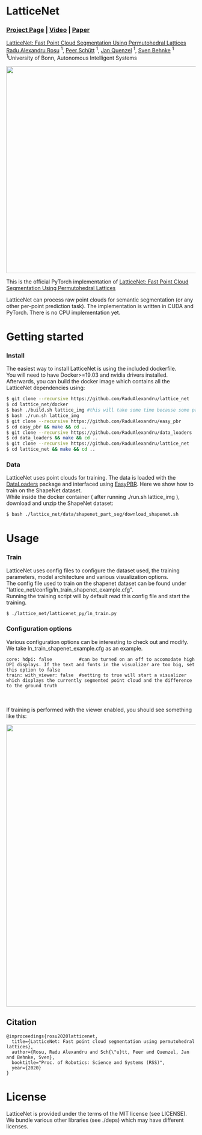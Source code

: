 # LatticeNet 

### [Project Page](https://www.ais.uni-bonn.de/videos/RSS_2020_Rosu/) | [Video](https://www.youtube.com/watch?v=503Z5Vw9a90) | [Paper](https://www.ais.uni-bonn.de/videos/RSS_2020_Rosu/RSS_2020_Rosu.pdf)

[LatticeNet: Fast Point Cloud Segmentation Using Permutohedral Lattices](https://www.ais.uni-bonn.de/videos/RSS_2020_Rosu/)  
 [Radu Alexandru Rosu](https://www.ais.uni-bonn.de/%7Erosu/) <sup>1</sup>,
 [Peer Sch&uuml;tt]() <sup>1</sup>,
 [Jan Quenzel](https://www.ais.uni-bonn.de/%7Ejquenzel/) <sup>1</sup>,
 [Sven Behnke](https://www.ais.uni-bonn.de/behnke/) <sup>1</sup>
 <br>
 <sup>1</sup>University of Bonn, Autonomous Intelligent Systems
   

<p align="middle">
  <img src="imgs/teaser.png" width="550" />
</p>

This is the official PyTorch implementation of [LatticeNet: Fast Point Cloud Segmentation Using Permutohedral Lattices](http://www.ais.uni-bonn.de/videos/RSS_2020_Rosu/) 

LatticeNet can process raw point clouds for semantic segmentation (or any other per-point prediction task). The implementation is written in CUDA and PyTorch. There is no CPU implementation yet.

# Getting started 

### Install

The easiest way to install LatticeNet is using the included dockerfile. <br/>
You will need to have Docker>=19.03 and nvidia drivers installed. <br/>
Afterwards, you can build the docker image which contains all the LatticeNet dependencies using: 

```sh
$ git clone --recursive https://github.com/RaduAlexandru/lattice_net
$ cd lattice_net/docker
$ bash ./build.sh lattice_img #this will take some time because some packages need to be build from source
$ bash ./run.sh lattice_img 
$ git clone --recursive https://github.com/RaduAlexandru/easy_pbr
$ cd easy_pbr && make && cd ..
$ git clone --recursive https://github.com/RaduAlexandru/data_loaders  
$ cd data_loaders && make && cd ..
$ git clone --recursive https://github.com/RaduAlexandru/lattice_net
$ cd lattice_net && make && cd ..
```

### Data 

LatticeNet uses point clouds for training. The data is loaded with the [DataLoaders] package and interfaced using [EasyPBR]. Here we show how to train on the ShapeNet dataset.<br/>
While inside the docker container ( after running ./run.sh lattice_img ), download and unzip the ShapeNet dataset: 

```sh
$ bash ./lattice_net/data/shapenet_part_seg/download_shapenet.sh
```

# Usage

### Train 

LatticeNet uses config files to configure the dataset used, the training parameters, model architecture and various visualization options.<br/>
The config file used to train on the shapenet dataset can be found under "lattice_net/config/ln_train_shapenet_example.cfg".<br/>
Running the training script will by default read this config file and start the training.

```sh
$ ./lattice_net/latticenet_py/ln_train.py
```

### Configuration options 

Various configuration options can be interesting to check out and modify. We take ln_train_shapenet_example.cfg as an example. 

```
core: hdpi: false          #can be turned on an off to accomodate high DPI displays. If the text and fonts in the visualizer are too big, set this option to false
train: with_viewer: false  #setting to true will start a visualizer which displays the currently segmented point cloud and the difference to the ground truth
``` 
<br/><br/>
If training is performed with the viewer enabled, you should see something like this:
<br/>
<p align="middle">
  <!-- <img src="imgs/anatomy_crop_2.png" width="250" /> -->
  <img src="imgs/viewer_2.png" width="750"/>
  <!-- <figcaption> Your text </figcaption> -->
  <!-- <img src="imgs/buburuza_crop_2.png" width="250" />  -->
  <!-- <img src="imgs/lucy_pc_crop.png" width="210" />  -->
  <!-- <img src="imgs/viewer.png" width="700" />  -->
  <!-- <figcaption> Your text </figcaption> -->
  <!-- <img src="imgs/house_crop_2.png" width="250" /> -->
  <!-- <img src="imgs/shader_ball_crop.png" width="250" /> -->
</p>


## Citation

```
@inproceedings{rosu2020latticenet,
  title={LatticeNet: Fast point cloud segmentation using permutohedral lattices},
  author={Rosu, Radu Alexandru and Sch{\"u}tt, Peer and Quenzel, Jan and Behnke, Sven},
  booktitle="Proc. of Robotics: Science and Systems (RSS)",
  year={2020}
}

```



<!-- ### Dependencies 
```sh
$ sudo python3 -m pip install  --verbose --no-cache-dir  torch-scatter==1.4.0 
```
You will also need to install both [EasyPBR] and [DataLoaders] with the intructions on the respective pages.


### Build and install: 
```sh
$ git clone --recursive https://git.ais.uni-bonn.de/rosu/lattice_net.git
$ cd lattice_net
$ make
```

### Training 
For training start the script: 
```sh
$ latticenet_py/lnn_train.py 
``` -->

   [EasyPBR]: <https://github.com/RaduAlexandru/easy_pbr>
   [DataLoaders]: <https://github.com/RaduAlexandru/data_loaders>










# License
LatticeNet is provided under the terms of the MIT license (see LICENSE). We bundle various other libraries (see ./deps) which may have different licenses.